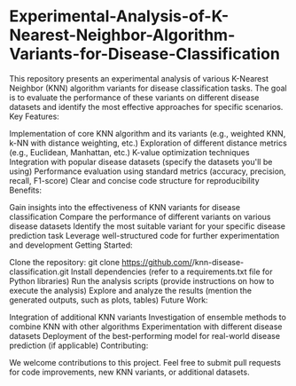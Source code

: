 # Experimental-Analysis-of-K-Nearest-Neighbor-Algorithm-Variants-for-Disease-Classification
This repository presents an experimental analysis of various K-Nearest Neighbor (KNN) algorithm variants for disease classification tasks. The goal is to evaluate the performance of these variants on different disease datasets and identify the most effective approaches for specific scenarios.
Key Features:

Implementation of core KNN algorithm and its variants (e.g., weighted KNN, k-NN with distance weighting, etc.)
Exploration of different distance metrics (e.g., Euclidean, Manhattan, etc.)
K-value optimization techniques
Integration with popular disease datasets (specify the datasets you'll be using)
Performance evaluation using standard metrics (accuracy, precision, recall, F1-score)
Clear and concise code structure for reproducibility
Benefits:

Gain insights into the effectiveness of KNN variants for disease classification
Compare the performance of different variants on various disease datasets
Identify the most suitable variant for your specific disease prediction task
Leverage well-structured code for further experimentation and development
Getting Started:

Clone the repository: git clone https://github.com/<your-username>/knn-disease-classification.git
Install dependencies (refer to a requirements.txt file for Python libraries)
Run the analysis scripts (provide instructions on how to execute the analysis)
Explore and analyze the results (mention the generated outputs, such as plots, tables)
Future Work:

Integration of additional KNN variants
Investigation of ensemble methods to combine KNN with other algorithms
Experimentation with different disease datasets
Deployment of the best-performing model for real-world disease prediction (if applicable)
Contributing:

We welcome contributions to this project. Feel free to submit pull requests for code improvements, new KNN variants, or additional datasets.
